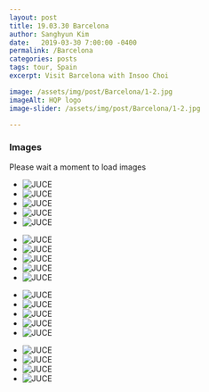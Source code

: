 ```yaml
---
layout: post
title: 19.03.30 Barcelona
author: Sanghyun Kim
date:   2019-03-30 7:00:00 -0400
permalink: /Barcelona
categories: posts
tags: tour, Spain
excerpt: Visit Barcelona with Insoo Choi

image: /assets/img/post/Barcelona/1-2.jpg
imageAlt: HQP logo
image-slider: /assets/img/post/Barcelona/1-2.jpg

---
```

### Images
Please wait a moment to load images

<div class="row projects-display">
    <div class="flexslider">
        <ul class="slides">
	  			<li>
					<div class="images">
						<img alt="JUCE" src="{{ site.url }}//assets/img/post/Barcelona/1-0.jpg">
					</div>
        		</li>
				<li>  
					<div class="images">
						<img alt="JUCE" src="{{ site.url }}/assets/img/post/Barcelona/1-1.jpg">
					</div>
				</li>  
				<li>  
					<div class="images">
						<img alt="JUCE" src="{{ site.url }}/assets/img/post/Barcelona/1-2.jpg">
					</div>
				</li>
								<li>  
					<div class="images">
						<img alt="JUCE" src="{{ site.url }}/assets/img/post/Barcelona/1-3.jpg">
					</div>
				</li>  
				<li>  
					<div class="images">
						<img alt="JUCE" src="{{ site.url }}/assets/img/post/Barcelona/1-4.jpg">
					</div>
				</li>  
				</ul>
    </div>
</div>

<div class="row projects-display">
    <div class="flexslider">
        <ul class="slides">
	  			<li>
					<div class="images">
						<img alt="JUCE" src="{{ site.url }}//assets/img/post/Barcelona/1-10.jpg">
					</div>
        		</li>
				<li>  
					<div class="images">
						<img alt="JUCE" src="{{ site.url }}/assets/img/post/Barcelona/1-11.jpg">
					</div>
				</li>  
				<li>  
					<div class="images">
						<img alt="JUCE" src="{{ site.url }}/assets/img/post/Barcelona/1-12.jpg">
					</div>
				</li>
								<li>  
					<div class="images">
						<img alt="JUCE" src="{{ site.url }}/assets/img/post/Barcelona/1-13.jpg">
					</div>
				</li>  
				<li>  
					<div class="images">
						<img alt="JUCE" src="{{ site.url }}/assets/img/post/Barcelona/1-14.jpg">
					</div>
				</li>  
				</ul>
    </div>
</div>

<div class="row projects-display">
    <div class="flexslider">
        <ul class="slides">
	  			<li>
					<div class="images">
						<img alt="JUCE" src="{{ site.url }}//assets/img/post/Barcelona/1-5.jpg">
					</div>
        		</li>
				<li>  
					<div class="images">
						<img alt="JUCE" src="{{ site.url }}/assets/img/post/Barcelona/1-6.jpg">
					</div>
				</li>  
				<li>  
					<div class="images">
						<img alt="JUCE" src="{{ site.url }}/assets/img/post/Barcelona/1-7.jpg">
					</div>
				</li>
								<li>  
					<div class="images">
						<img alt="JUCE" src="{{ site.url }}/assets/img/post/Barcelona/1-8.jpg">
					</div>
				</li>  
				<li>  
					<div class="images">
						<img alt="JUCE" src="{{ site.url }}/assets/img/post/Barcelona/1-9.jpg">
					</div>
				</li>  
				</ul>
    </div>
</div>
<div class="row projects-display">
    <div class="flexslider">
        <ul class="slides">
	  			<li>
					<div class="images">
						<img alt="JUCE" src="{{ site.url }}//assets/img/post/Barcelona/1-15.jpg">
					</div>
        		</li>
				<li>  
					<div class="images">
						<img alt="JUCE" src="{{ site.url }}/assets/img/post/Barcelona/1-16.jpg">
					</div>
				</li>  
				<li>  
					<div class="images">
						<img alt="JUCE" src="{{ site.url }}/assets/img/post/Barcelona/1-17.jpg">
					</div>
				</li>
								<li>  
					<div class="images">
						<img alt="JUCE" src="{{ site.url }}/assets/img/post/Barcelona/1-18.jpg">
					</div>
				</li>  
				</ul>
    </div>
</div>
